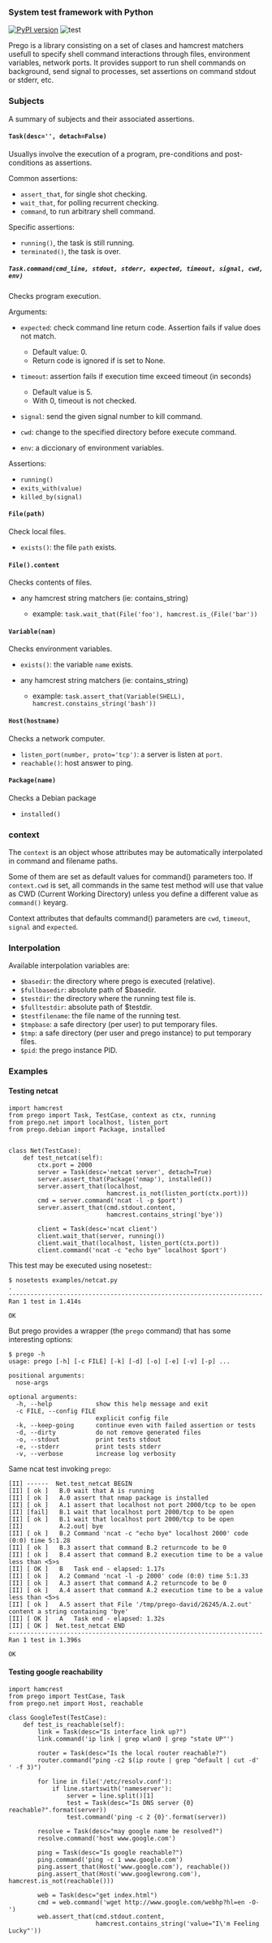 ### System test framework with Python

[![PyPI version](https://badge.fury.io/py/prego3.svg)](https://badge.fury.io/py/prego3) ![test](https://github.com/UCLM-ARCO/prego3/workflows/test/badge.svg)

Prego is a library consisting on a set of clases and hamcrest matchers usefull
to specify shell command interactions through files, environment variables,
network ports. It provides support to run shell commands on background, send
signal to processes, set assertions on command stdout or stderr, etc.


### Subjects


A summary of subjects and their associated assertions.

#### ``Task(desc='', detach=False)``

Usuallys involve the execution of a program, pre-conditions and post-conditions as assertions.

Common assertions:

- ``assert_that``, for single shot checking.
- ``wait_that``, for polling recurrent checking.
- ``command``, to run arbitrary shell command.

Specific assertions:

- ``running()``, the task is still running.
- ``terminated()``, the task is over.


##### ``Task.command(cmd_line, stdout, stderr, expected, timeout, signal, cwd, env)``

Checks program execution.

Arguments:

- ``expected``: check command line return code. Assertion fails if value does not match.

  - Default value: 0.
  - Return code is ignored if is set to None.

- ``timeout``: assertion fails if execution time exceed timeout (in seconds)

  - Default value is 5.
  - With 0, timeout is not checked.

- ``signal``: send the given signal number to kill command.
- ``cwd``: change to the specified directory before execute command.
- ``env``: a diccionary of environment variables.

Assertions:

- ``running()``
- ``exits_with(value)``
- ``killed_by(signal)``


#### ``File(path)``

Check local files.

- ``exists()``: the file ``path`` exists.


#### ``File().content``

Checks contents of files.

- any hamcrest string matchers (ie: contains_string)

  - example: ``task.wait_that(File('foo'), hamcrest.is_(File('bar'))``


#### ``Variable(nam)``

Checks environment variables.

- ``exists()``: the variable ``name`` exists.
- any hamcrest string matchers (ie: contains_string)

  - example: ``task.assert_that(Variable(SHELL), hamcrest.constains_string('bash'))``



#### ``Host(hostname)``

Checks a network computer.

- ``listen_port(number, proto='tcp')``: a server is listen at ``port``.
- ``reachable()``: host answer to ping.


#### ``Package(name)``

Checks a Debian package

- ``installed()``


### context

The ``context`` is an object whose attributes may be automatically interpolated in command
and filename paths.

Some of them are set as default values for command() parameters too. If ``context.cwd`` is
set, all commands in the same test method will use that value as CWD (Current Working
Directory) unless you define a different value as ``command()`` keyarg.

Context attributes that defaults command() parameters are ``cwd``, ``timeout``,
``signal`` and ``expected``.


### Interpolation

Available interpolation variables are:

- ``$basedir``: the directory where prego is executed (relative).
- ``$fullbasedir``: absolute path of $basedir.
- ``$testdir``: the directory where the running test file is.
- ``$fulltestdir``: absolute path of $testdir.
- ``$testfilename``: the file name of the running test.
- ``$tmpbase``: a safe directory (per user) to put temporary files.
- ``$tmp``: a safe directory (per user and prego instance) to put temporary files.
- ``$pid``: the prego instance PID.


### Examples


#### Testing netcat

    import hamcrest
    from prego import Task, TestCase, context as ctx, running
    from prego.net import localhost, listen_port
    from prego.debian import Package, installed


    class Net(TestCase):
        def test_netcat(self):
            ctx.port = 2000
            server = Task(desc='netcat server', detach=True)
            server.assert_that(Package('nmap'), installed())
            server.assert_that(localhost,
                               hamcrest.is_not(listen_port(ctx.port)))
            cmd = server.command('ncat -l -p $port')
            server.assert_that(cmd.stdout.content,
                               hamcrest.contains_string('bye'))

            client = Task(desc='ncat client')
            client.wait_that(server, running())
            client.wait_that(localhost, listen_port(ctx.port))
            client.command('ncat -c "echo bye" localhost $port')


This test may be executed using nosetest::

    $ nosetests examples/netcat.py
    .
    ----------------------------------------------------------------------
    Ran 1 test in 1.414s

    OK


But prego provides a wrapper (the ``prego`` command) that has some interesting options:

    $ prego -h
    usage: prego [-h] [-c FILE] [-k] [-d] [-o] [-e] [-v] [-p] ...

    positional arguments:
      nose-args

    optional arguments:
      -h, --help            show this help message and exit
      -c FILE, --config FILE
                            explicit config file
      -k, --keep-going      continue even with failed assertion or tests
      -d, --dirty           do not remove generated files
      -o, --stdout          print tests stdout
      -e, --stderr          print tests stderr
      -v, --verbose         increase log verbosity


Same ncat test invoking ``prego``:

    [II] ------  Net.test_netcat BEGIN
    [II] [ ok ]   B.0 wait that A is running
    [II] [ ok ]   A.0 assert that nmap package is installed
    [II] [ ok ]   A.1 assert that localhost not port 2000/tcp to be open
    [II] [fail]   B.1 wait that localhost port 2000/tcp to be open
    [II] [ ok ]   B.1 wait that localhost port 2000/tcp to be open
    [II]          A.2.out| bye
    [II] [ ok ]   B.2 Command 'ncat -c "echo bye" localhost 2000' code (0:0) time 5:1.28
    [II] [ ok ]   B.3 assert that command B.2 returncode to be 0
    [II] [ ok ]   B.4 assert that command B.2 execution time to be a value less than <5>s
    [II] [ OK ]   B   Task end - elapsed: 1.17s
    [II] [ ok ]   A.2 Command 'ncat -l -p 2000' code (0:0) time 5:1.33
    [II] [ ok ]   A.3 assert that command A.2 returncode to be 0
    [II] [ ok ]   A.4 assert that command A.2 execution time to be a value less than <5>s
    [II] [ ok ]   A.5 assert that File '/tmp/prego-david/26245/A.2.out' content a string containing 'bye'
    [II] [ OK ]   A   Task end - elapsed: 1.32s
    [II] [ OK ]  Net.test_netcat END
    ----------------------------------------------------------------------
    Ran 1 test in 1.396s

    OK


#### Testing google reachability

    import hamcrest
    from prego import TestCase, Task
    from prego.net import Host, reachable

    class GoogleTest(TestCase):
        def test_is_reachable(self):
            link = Task(desc="Is interface link up?")
            link.command('ip link | grep wlan0 | grep "state UP"')

            router = Task(desc="Is the local router reachable?")
            router.command("ping -c2 $(ip route | grep ^default | cut -d' ' -f 3)")

            for line in file('/etc/resolv.conf'):
                if line.startswith('nameserver'):
                    server = line.split()[1]
                    test = Task(desc="Is DNS server {0} reachable?".format(server))
                    test.command('ping -c 2 {0}'.format(server))

            resolve = Task(desc="may google name be resolved?")
            resolve.command('host www.google.com')

            ping = Task(desc="Is google reachable?")
            ping.command('ping -c 1 www.google.com')
            ping.assert_that(Host('www.google.com'), reachable())
            ping.assert_that(Host('www.googlewrong.com'), hamcrest.is_not(reachable()))

            web = Task(desc="get index.html")
            cmd = web.command('wget http://www.google.com/webhp?hl=en -O-')
            web.assert_that(cmd.stdout.content,
                            hamcrest.contains_string('value="I\'m Feeling Lucky"'))
